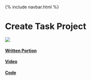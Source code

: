 {% include navbar.html %}

# Create Task Project

<img src="https://cdn.discordapp.com/attachments/645054705847762944/955371481037176842/AAWUweWQfE4zatgdOjh6FJGWKqfsGE4MJ20CHriDkCGcAC12HTKCbLntQrt95KOwbDG_j8awVweU3FoNoYv6-ecIzYsOijTWgp4gy4ONO2rD4t2BEOtLvzM8TDRFGqmTHUx_Ba91fLR52AAbSWMDys-ZDSBw1SEYnI05jFbYNWIPaN4ssFSLCABm3Oxk29DhKcUkEUZd_UJGH1C4o_QXqnGE4JzEuX5Gyv2-nzBBc5Xf51E-Pr4q3j4RLmJcsBwEX-keVwToLU8YgxelAyuzbeXs6IKtEMsIfmrGKzJDosJXYfH3XJlRRvIttMg9I4j_SxK9L8WHddAlsOt2SVZELiEmfHY8knkL_BFJ6XjZpF2ksrsz_LnKnddXiLI3wZ9vBSxpfZlv8DaRuGTSOtvBgY9VjlHUgEbEeMas7F7ddxWq-GWCJwCkLXmDkOhJUO524DueAfcRr6X2rKrKBcGwOPR4OCtyzzdgMeGaQswPKC1q5oertIC7PVKg0_VS..png">

#### [Written Portion](https://github.com/kiannp44/n224-pokeman/wiki/G&L-Create-Task-Plan)
#### [Video](https://github.com/kiannp44/n224-pokeman/wiki/G&L-Create-Task-Plan)
#### [Code](https://github.com/kiannp44/n224-pokeman/tree/main/templates/LGcreatetask)
